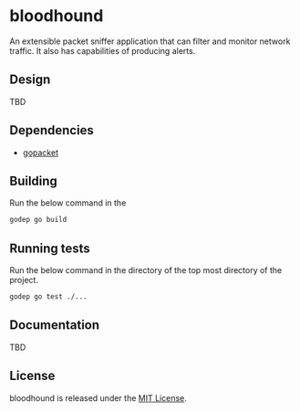# bloodhound
An extensible packet sniffer application that can filter and monitor network traffic. It also has capabilities of producing alerts.

## Design

TBD

## Dependencies

- [gopacket](https://github.com/google/gopacket)

## Building 

Run the below command in the

```bash
godep go build
```

## Running tests

Run the below command in the directory of the top most directory of the project.

```bash
godep go test ./...
```

## Documentation

TBD

## License

bloodhound is released under the [MIT License](https://opensource.org/licenses/MIT).
